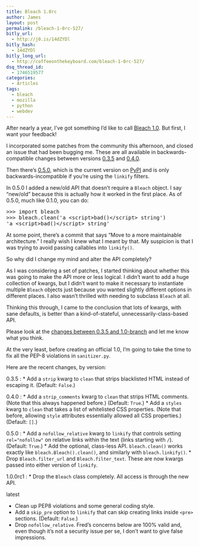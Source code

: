```yaml
---
title: Bleach 1.0rc
author: James
layout: post
permalink: /bleach-1-0rc-527/
bitly_url:
  - http://j0.is/14dZYDl
bitly_hash:
  - 14dZYDl
bitly_long_url:
  - http://coffeeonthekeyboard.com/bleach-1-0rc-527/
dsq_thread_id:
  - 1746519577
categories:
  - Articles
tags:
  - bleach
  - mozilla
  - python
  - webdev
---
```

After nearly a year, I&#8217;ve got something I&#8217;d like to call [Bleach 1.0][1]. But first, I want your feedback!

I incorporated some patches from the community this afternoon, and closed an issue that had been bugging me. These are all available in backwards-compatible changes between versions [0.3.5][2] and [0.4.0][3].

Then there&#8217;s [0.5.0][4], which is the current version on [PyPI][5] and is only backwards-incompatible if you&#8217;re using the `linkify` filters.

In 0.5.0 I added a new/old API that doesn&#8217;t require a `Bleach` object. I say &#8220;new/old&#8221; because this is actually how it worked in the first place. As of 0.5.0, much like 0.1.0, you can do:

<pre>&gt;&gt;&gt; import bleach
&gt;&gt;&gt; bleach.clean('a &lt;script&gt;bad()&lt;/script&gt; string')
'a &lt;script&gt;bad()&lt;/script&gt; string'</pre>

At some point, there&#8217;s a commit that says &#8220;Move to a more maintainable architecture.&#8221; I really wish I knew what I meant by that. My suspicion is that I was trying to avoid passing callables into `linkify()`.

So why did I change my mind and alter the API completely?

As I was considering a set of patches, I started thinking about whether this was going to make the API more or less logical. I didn&#8217;t want to add a huge collection of kwargs, but I didn&#8217;t want to make it necessary to instantiate multiple `Bleach` objects just because you wanted slightly different options in different places. I also wasn&#8217;t thrilled with needing to subclass `Bleach` at all.

Thinking this through, I came to the conclusion that lots of kwargs, with sane defaults, is better than a kind-of-stateful, unnecessarily-class-based API.

Please look at the [changes between 0.3.5 and 1.0-branch][6] and let me know what you think.

At the very least, before creating an official 1.0, I&#8217;m going to take the time to fix all the PEP-8 violations in `sanitizer.py`.

Here are the recent changes, by version:

0.3.5
:     * Add a `strip` kwarg to `clean` that strips blacklisted HTML instead of escaping it. (Default: `False`.)

0.4.0
:     * Add a `strip_comments` kwarg to `clean` that strips HTML comments. (Note that this always happened before.) (Default: `True`.)
      * Add a `styles` kwarg to `clean` that takes a list of whitelisted CSS properties. (Note that before, allowing `style` attributes essentially allowed all CSS properties.) (Default: `[]`.)

0.5.0
:     * Add a `nofollow_relative` kwarg to `linkify` that controls setting `rel="nofollow"` on relative links within the text (links starting with `/`). (Default: `True`.)
      * Add the optional, class-less API. `bleach.clean()` works exactly like `bleach.Bleach().clean()`, and similarly with `bleach.linkify()`.
      * Drop `Bleach.filter_url` and `Bleach.filter_text`. These are now kwargs passed into either version of `linkify`.

1.0.0rc1
:     * Drop the `Bleach` class completely. All access is through the new API.

latest
  * Clean up PEP8 violations and some general coding style.
  * Add a `skip_pre` option to `linkify` that can skip creating links inside `<pre>` sections. (Default: `False`.)
  * Drop `nofollow_relative`. Fred&#8217;s concerns below are 100% valid and, even though it&#8217;s not a security issue per se, I don&#8217;t want to give false impressions.

 [1]: https://github.com/jsocol/bleach/tree/1.0-branch
 [2]: https://github.com/jsocol/bleach/tree/0.3.5
 [3]: https://github.com/jsocol/bleach/tree/0.4.0
 [4]: https://github.com/jsocol/bleach/tree/0.5.0
 [5]: http://pypi.python.org/pypi/bleach/
 [6]: https://github.com/jsocol/bleach/compare/0.3.4...1.0-branch